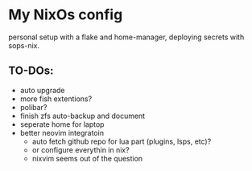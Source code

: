 # My NixOs config

personal setup with a flake and home-manager, deploying secrets with sops-nix.

## TO-DOs:

- auto upgrade
- more fish extentions?
- polibar?
- finish zfs auto-backup and document
- seperate home for laptop
- better neovim integratoin
  - auto fetch github repo for lua part (plugins, lsps, etc)?
  - or configure everythin in nix?
  - nixvim seems out of the question
